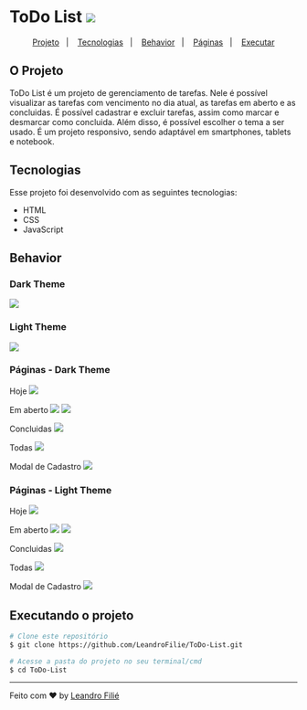 # ToDo List <img src="./assets/check-circle.svg" />

<p align="center">
  <a href="#o-projeto">Projeto</a>&nbsp;&nbsp;&nbsp;|&nbsp;&nbsp;&nbsp;
  <a href="#tecnologias">Tecnologias</a>&nbsp;&nbsp;&nbsp;|&nbsp;&nbsp;&nbsp;
  <a href="#behavior">Behavior</a>&nbsp;&nbsp;&nbsp;|&nbsp;&nbsp;&nbsp;
  <a href="#behavior">Páginas</a>&nbsp;&nbsp;&nbsp;|&nbsp;&nbsp;&nbsp;
  <a href="#executando-o-projeto">Executar</a>
</p>

## O Projeto
ToDo List é um projeto de gerenciamento de tarefas. Nele é possível visualizar as tarefas com vencimento no dia atual, as tarefas em aberto e as concluidas. É possível cadastrar e excluir tarefas, assim como marcar e desmarcar como concluida. Além disso, é possível escolher o tema a ser usado. É um projeto responsivo, sendo adaptável em smartphones, tablets e notebook.

## Tecnologias

Esse projeto foi desenvolvido com as seguintes tecnologias:

- HTML
- CSS
- JavaScript

## Behavior
### Dark Theme
<img src='.github/mockup.png'>

### Light Theme
<img src='.github/mockup-light.png'>

### Páginas - Dark Theme
Hoje
<img src='.github/today-black.png'>

Em aberto
<img src='.github/opened-black.png'>
<img src='.github/opened_toast-black.png'>

Concluidas
<img src='.github/completed-dark.png'>

Todas
<img src='.github/all_black.png'>

Modal de Cadastro
<img src='.github/modal_black.png'>

### Páginas - Light Theme
Hoje
<img src='.github/today.png'>

Em aberto
<img src='.github/opened.png'>
<img src='.github/opened_toast.png'>

Concluidas
<img src='.github/completed.png'>

Todas
<img src='.github/all.png'>

Modal de Cadastro
<img src='.github/modal.png'>

## Executando o projeto

```bash
# Clone este repositório
$ git clone https://github.com/LeandroFilie/ToDo-List.git

# Acesse a pasta do projeto no seu terminal/cmd
$ cd ToDo-List
```

---

Feito com :heart: by [Leandro Filié](https://github.com/LeandroFilie)

